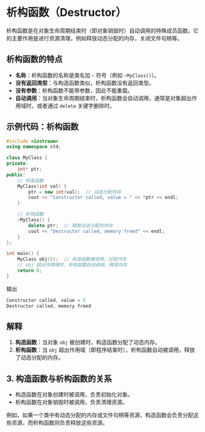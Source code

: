 # 析构函数（Destructor）

析构函数是在对象生命周期结束时（即对象销毁时）自动调用的特殊成员函数。它的主要作用是进行资源清理，例如释放动态分配的内存，关闭文件句柄等。

## 析构函数的特点

- **名称**：析构函数的名称是类名加 `~` 符号（例如 `~MyClass()`）。
- **没有返回类型**：与构造函数类似，析构函数没有返回类型。
- **没有参数**：析构函数不能带参数，因此不能重载。
- **自动调用**：当对象生命周期结束时，析构函数会自动调用，通常是对象超出作用域时，或者通过 `delete` 关键字删除时。

## 示例代码：析构函数

```cpp
#include <iostream>
using namespace std;

class MyClass {
private:
    int* ptr;
public:
    // 构造函数
    MyClass(int val) {
        ptr = new int(val);  // 动态分配内存
        cout << "Constructor called, value = " << *ptr << endl;
    }

    // 析构函数
    ~MyClass() {
        delete ptr;  // 释放动态分配的内存
        cout << "Destructor called, memory freed" << endl;
    }
};

int main() {
    MyClass obj(5);  // 构造函数被调用，分配内存
    // obj 超出作用域时，析构函数自动调用，释放内存
    return 0;
}
```

输出

```v
Constructor called, value = 5
Destructor called, memory freed
```

## 解释

1. **构造函数**：当对象 `obj` 被创建时，构造函数分配了动态内存。
2. **析构函数**：当 `obj` 超出作用域（即程序结束时），析构函数自动被调用，释放了动态分配的内存。

## 3. 构造函数与析构函数的关系

- 构造函数在对象创建时被调用，负责初始化对象。
- 析构函数在对象销毁时被调用，负责清理资源。

例如，如果一个类中有动态分配的内存或文件句柄等资源，构造函数会负责分配这些资源，而析构函数则负责释放这些资源。
